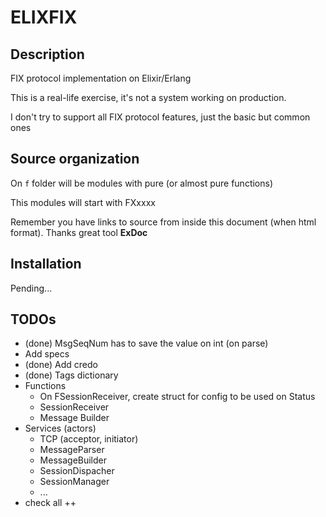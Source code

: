 # ELIXFIX


## Description

FIX protocol implementation on Elixir/Erlang

This is a real-life exercise, it's not a system working on production.

I don't try to support all FIX protocol features, just the basic but common ones  


## Source organization

On `f` folder will be modules with pure (or almost pure functions)

This modules will start with FXxxxx


Remember you have links to source from inside this document (when html format).
Thanks great tool **ExDoc**


## Installation

Pending...

## TODOs

* (done) MsgSeqNum  has to save the value on int (on parse)
* Add specs
* (done) Add credo
* (done) Tags dictionary
* Functions
    * On FSessionReceiver, create struct for config to be used on Status
    * SessionReceiver
    * Message Builder
* Services (actors)
    * TCP (acceptor, initiator)
    * MessageParser
    * MessageBuilder
    * SessionDispacher
    * SessionManager
    * ...
* check all ++
